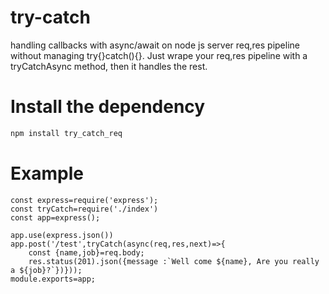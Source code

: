 # try-catch
  handling callbacks with async/await on node js server req,res pipeline without managing try{}catch(){}.
  Just wrape your req,res pipeline with a tryCatchAsync method, then it handles the rest.
# Install the dependency
```sh
npm install try_catch_req
```
 # Example
 
```node
const express=require('express');
const tryCatch=require('./index')
const app=express();

app.use(express.json())
app.post('/test',tryCatch(async(req,res,next)=>{
    const {name,job}=req.body;
    res.status(201).json({message :`Well come ${name}, Are you really a ${job}?`})}));
module.exports=app;
```
